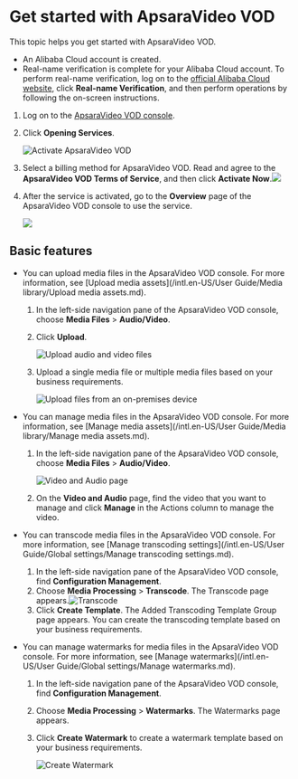 # Get started with ApsaraVideo VOD

This topic helps you get started with ApsaraVideo VOD.

-   An Alibaba Cloud account is created.
-   Real-name verification is complete for your Alibaba Cloud account. To perform real-name verification, log on to the [official Alibaba Cloud website](https://account.console.aliyun.com/?spm=a2c4g.11186623.2.11.252241abqbKiGM#/auth/home), click **Real-name Verification**, and then perform operations by following the on-screen instructions.

1.  Log on to the [ApsaraVideo VOD console](https://vod.console.aliyun.com/).

2.  Click **Opening Services**.

    ![Activate ApsaraVideo VOD](https://static-aliyun-doc.oss-accelerate.aliyuncs.com/assets/img/en-US/1339124161/p186089.png)

3.  Select a billing method for ApsaraVideo VOD. Read and agree to the **ApsaraVideo VOD Terms of Service**, and then click **Activate Now**.![](https://static-aliyun-doc.oss-accelerate.aliyuncs.com/assets/img/en-US/1339124161/p177493.png)

4.  After the service is activated, go to the **Overview** page of the ApsaraVideo VOD console to use the service.

    ![](https://static-aliyun-doc.oss-accelerate.aliyuncs.com/assets/img/en-US/0168788061/p172436.png)


## Basic features

-   You can upload media files in the ApsaraVideo VOD console. For more information, see [Upload media assets](/intl.en-US/User Guide/Media library/Upload media assets.md).
    1.  In the left-side navigation pane of the ApsaraVideo VOD console, choose **Media Files** \> **Audio/Video**.
    2.  Click **Upload**.

        ![Upload audio and video files](https://static-aliyun-doc.oss-accelerate.aliyuncs.com/assets/img/en-US/0316319061/p184170.png)

    3.  Upload a single media file or multiple media files based on your business requirements.

        ![Upload files from an on-premises device](https://static-aliyun-doc.oss-accelerate.aliyuncs.com/assets/img/en-US/1316319061/p184186.png)

-   You can manage media files in the ApsaraVideo VOD console. For more information, see [Manage media assets](/intl.en-US/User Guide/Media library/Manage media assets.md).
    1.  In the left-side navigation pane of the ApsaraVideo VOD console, choose **Media Files** \> **Audio/Video**.

        ![Video and Audio page](https://static-aliyun-doc.oss-accelerate.aliyuncs.com/assets/img/en-US/2344319061/p184462.png)

    2.  On the **Video and Audio** page, find the video that you want to manage and click **Manage** in the Actions column to manage the video.
-   You can transcode media files in the ApsaraVideo VOD console. For more information, see [Manage transcoding settings](/intl.en-US/User Guide/Global settings/Manage transcoding settings.md).
    1.  In the left-side navigation pane of the ApsaraVideo VOD console, find **Configuration Management**.
    2.  Choose **Media Processing** \> **Transcode**. The Transcode page appears.![Transcode](https://static-aliyun-doc.oss-accelerate.aliyuncs.com/assets/img/en-US/6056348061/p172491.png)
    3.  Click **Create Template**. The Added Transcoding Template Group page appears. You can create the transcoding template based on your business requirements.
-   You can manage watermarks for media files in the ApsaraVideo VOD console. For more information, see [Manage watermarks](/intl.en-US/User Guide/Global settings/Manage watermarks.md).
    1.  In the left-side navigation pane of the ApsaraVideo VOD console, find **Configuration Management**.
    2.  Choose **Media Processing** \> **Watermarks**. The Watermarks page appears.
    3.  Click **Create Watermark** to create a watermark template based on your business requirements.

        ![Create Watermark](https://static-aliyun-doc.oss-accelerate.aliyuncs.com/assets/img/en-US/5670888061/p178966.png)


